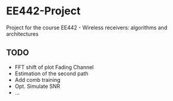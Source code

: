 # EE442-Project
Project for the course EE442 - Wireless receivers: algorithms and architectures

## TODO 
- FFT shift of plot Fading Channel
- Estimation of the second path
- Add comb training
- Opt. Simulate SNR
- ...